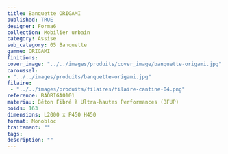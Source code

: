 ```yaml
---
title: Banquette ORIGAMI 
published: TRUE
designer: Forma6
collection: Mobilier urbain
category: Assise
sub_category: 05 Banquette
gamme: ORIGAMI
finitions: 
cover_image: "../../images/produits/cover_image/banquette-origami.jpg"
caroussel: 
- "../../images/produits/banquette-origami.jpg"
filaire: 
 - "../../images/produits/filaires/filaire-cantine-04.png"
reference: BAORIGA0101
materiau: Béton Fibré à Ultra-hautes Performances (BFUP)
poids: 163
dimensions: L2000 x P450 H450
format: Monobloc
traitement: ""
tags: 
description: ""
---
```

